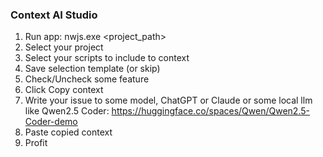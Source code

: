 ### Context AI Studio

1. Run app: nwjs.exe <project_path>
2. Select your project
3. Select your scripts to include to context
4. Save selection template (or skip)
5. Check/Uncheck some feature
6. Click Copy context
7. Write your issue to some model, ChatGPT or Claude or some local llm like Qwen2.5 Coder:
https://huggingface.co/spaces/Qwen/Qwen2.5-Coder-demo
8. Paste copied context
9. Profit